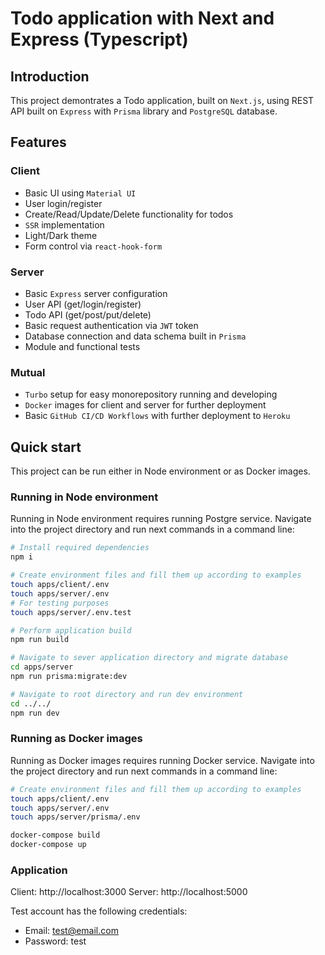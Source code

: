 # Todo application with Next and Express (Typescript)

## Introduction

This project demontrates a Todo application, built on `Next.js`, using REST API built on `Express` with `Prisma` library and `PostgreSQL` database.

## Features

### Client

- Basic UI using `Material UI`
- User login/register
- Create/Read/Update/Delete functionality for todos
- `SSR` implementation
- Light/Dark theme
- Form control via `react-hook-form`

### Server

- Basic `Express` server configuration
- User API (get/login/register)
- Todo API (get/post/put/delete)
- Basic request authentication via `JWT` token
- Database connection and data schema built in `Prisma`
- Module and functional tests

### Mutual

- `Turbo` setup for easy monorepository running and developing
- `Docker` images for client and server for further deployment
- Basic `GitHub CI/CD Workflows` with further deployment to `Heroku`

## Quick start

This project can be run either in Node environment or as Docker images.

### Running in Node environment

Running in Node environment requires running Postgre service.
Navigate into the project directory and run next commands in a command line:

```bash
# Install required dependencies
npm i

# Create environment files and fill them up according to examples
touch apps/client/.env
touch apps/server/.env
# For testing purposes
touch apps/server/.env.test

# Perform application build
npm run build

# Navigate to sever application directory and migrate database
cd apps/server
npm run prisma:migrate:dev

# Navigate to root directory and run dev environment
cd ../../
npm run dev
```

### Running as Docker images

Running as Docker images requires running Docker service.
Navigate into the project directory and run next commands in a command line:

```bash
# Create environment files and fill them up according to examples
touch apps/client/.env
touch apps/server/.env
touch apps/server/prisma/.env

docker-compose build
docker-compose up
```

### Application

Client: http://localhost:3000
Server: http://localhost:5000

Test account has the following credentials:

- Email: test@email.com
- Password: test
